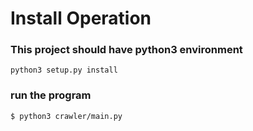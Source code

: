 # Install Operation

### This project should have python3 environment 
```
python3 setup.py install
```

### run the program

```buildoutcfg
$ python3 crawler/main.py
```